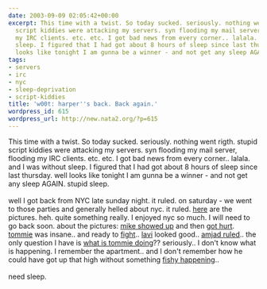 ```yaml
---
date: 2003-09-09 02:05:42+00:00
excerpt: This time with a twist. So today sucked. seriously. nothing went rigth. stupid
  script kiddies were attacking my servers. syn flooding my mail server, flooding
  my IRC clients. etc. etc. I got bad news from every corner.. lalala. and I was without
  sleep. I figured that I had got about 8 hours of sleep since last thursday. well
  looks like tonight I am gunna be a winner - and not get any sleep AGAIN....
tags:
- servers
- irc
- nyc
- sleep-deprivation
- script-kiddies
title: 'w00t: harper''s back. Back again.'
wordpress_id: 615
wordpress_url: http://new.nata2.org/?p=615
---
```


This time with a twist. So today sucked. seriously. nothing went rigth. stupid script kiddies were attacking my servers. syn flooding my mail server, flooding my IRC clients. etc. etc. I got bad news from every corner.. lalala. and I was without sleep. I figured that I had got about 8 hours of sleep since last thursday. well looks like tonight I am gunna be a winner - and not get any sleep AGAIN. stupid sleep.<br/><br/>well I got back from NYC late sunday night. it ruled. on saturday - we went to those parties and generally helled about nyc. it ruled. <a href="https://web.archive.org/web/20030814003134/http://www.nata2.info//?path=pictures%2Fevents%2Fnyc_09_03">here</a> are the pictures. heh. quite something really. I enjoyed nyc so much. I will need to go back soon. about the pictures: <a href="https://web.archive.org/web/20030814003134/http://www.nata2.info//?path=pictures%2Fevents%2Fnyc_09_03&amp;img=IMG_4747-vi.jpg">mike showed up</a> and then <a href="https://web.archive.org/web/20030814003134/http://www.nata2.info//?path=pictures%2Fevents%2Fnyc_09_03&amp;img=IMG_4833-vi.jpg">got hurt</a>. <a href="https://web.archive.org/web/20030814003134/http://www.nata2.info//?path=pictures%2Fevents%2Fnyc_09_03&amp;img=IMG_4772-vi.jpg">tommie</a> was insane.. and ready to <a href="https://web.archive.org/web/20030814003134/http://www.nata2.info//?path=pictures%2Fevents%2Fnyc_09_03&amp;img=IMG_4831-vi.jpg">fight</a>.. <a href="https://web.archive.org/web/20030814003134/http://www.nata2.info//?path=pictures%2Fevents%2Fnyc_09_03&amp;img=IMG_4744-vi.jpg">lavi</a> looked good.. <a href="https://web.archive.org/web/20030814003134/http://www.nata2.info//?path=pictures%2Fevents%2Fnyc_09_03&amp;img=IMG_4794-vi.jpg">amjad ruled</a>.. the only question I have is <a href="https://web.archive.org/web/20030814003134/http://www.nata2.info//?path=pictures%2Fevents%2Fnyc_09_03&amp;img=IMG_4820-vi.jpg">what is tommie doing</a>?? seriously.. I don't know what is happening. I remember the apartment.. and I don't remember how he could have got up that high without something <a href="https://web.archive.org/web/20030814003134/http://www.nata2.info//?path=pictures%2Fevents%2Fnyc_09_03&amp;img=IMG_4807-vi.jpg">fishy happening</a>.. <br/><br/>need sleep.